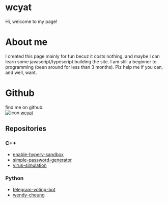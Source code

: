 # wcyat
Hi, welcome to my page!

# About me
I created this page mainly for fun becuz it costs nothing, and maybe I can learn some javascript/typescript building the site. I am still a beginner to programming (been around for less than 3 months). Plz help me if you can, and well, want. 


# Github
find me on github: <br />
![icon](https://avatars.githubusercontent.com/u/87887997?s=120&v=4)
[wcyat](https://github.com/wcyat)

## Repositories
### C++
- [enable-hyperv-sandbox](https://github.com/wcyat/enable-hyperv-sandbox)
- [simple-password-generator](https://github.com/wcyat/simple-password-generator)
- [virus-simulation](https://github.com/wcyat/virus-simulation)

### Python
- [telegram-voting-bot](https://github.com/wcyat/telegram-voting-bot)
- [wendy-cheung](https://github.com/wcyat/wendy-cheung)


